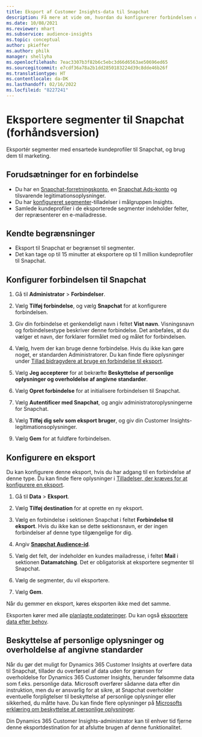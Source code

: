 ```yaml
---
title: Eksport af Customer Insights-data til Snapchat
description: Få mere at vide om, hvordan du konfigurerer forbindelsen og eksporterer til Snapchat.
ms.date: 10/08/2021
ms.reviewer: mhart
ms.subservice: audience-insights
ms.topic: conceptual
author: pkieffer
ms.author: philk
manager: shellyha
ms.openlocfilehash: 7eac3307b3f82b6c5ebc3d66d6563ae50696ed65
ms.sourcegitcommit: e7cdf36a78a2b1dd2850183224d39c8dde46b26f
ms.translationtype: HT
ms.contentlocale: da-DK
ms.lasthandoff: 02/16/2022
ms.locfileid: "8227241"
---
```

# <a name="export-segments-to-snapchat-preview"></a>Eksportere segmenter til Snapchat (forhåndsversion)

Eksportér segmenter med ensartede kundeprofiler til Snapchat, og brug dem til marketing. 

## <a name="prerequisites-for-a-connection"></a>Forudsætninger for en forbindelse

-   Du har en [Snapchat-forretningskonto](https://business.snapchat.com/), en [Snapchat Ads-konto](https://ads.snapchat.com/) og tilsvarende legitimationsoplysninger.
-   Du har [konfigureret segmenter](segments.md)-tilladelser i målgruppen Insights.
-   Samlede kundeprofiler i de eksporterede segmenter indeholder felter, der repræsenterer en e-mailadresse.

## <a name="known-limitations"></a>Kendte begrænsninger

- Eksport til Snapchat er begrænset til segmenter.
- Det kan tage op til 15 minutter at eksportere op til 1 million kundeprofiler til Snapchat. 

## <a name="set-up-connection-to-snapchat"></a>Konfigurer forbindelsen til Snapchat

1. Gå til **Administrator** > **Forbindelser**.

1. Vælg **Tilføj forbindelse**, og vælg **Snapchat** for at konfigurere forbindelsen.

1. Giv din forbindelse et genkendeligt navn i feltet **Vist navn**. Visningsnavn og forbindelsestype beskriver denne forbindelse. Det anbefales, at du vælger et navn, der forklarer formålet med og målet for forbindelsen.

1. Vælg, hvem der kan bruge denne forbindelse. Hvis du ikke kan gøre noget, er standarden Administratorer. Du kan finde flere oplysninger under [Tillad bidragydere at bruge en forbindelse til eksport](connections.md#allow-contributors-to-use-a-connection-for-exports).

1. Vælg **Jeg accepterer** for at bekræfte **Beskyttelse af personlige oplysninger og overholdelse af angivne standarder**.

1. Vælg **Opret forbindelse** for at initialisere forbindelsen til Snapchat.

1. Vælg **Autentificer med Snapchat**, og angiv administratoroplysningerne for Snapchat. 

1. Vælg **Tilføj dig selv som eksport bruger**, og giv din Customer Insights-legitimationsoplysninger.

1. Vælg **Gem** for at fuldføre forbindelsen.

## <a name="configure-an-export"></a>Konfigurere en eksport

Du kan konfigurere denne eksport, hvis du har adgang til en forbindelse af denne type. Du kan finde flere oplysninger i [Tilladelser, der kræves for at konfigurere en eksport](export-destinations.md#set-up-a-new-export).

1. Gå til **Data** > **Eksport**.

1. Vælg **Tilføj destination** for at oprette en ny eksport.

1. Vælg en forbindelse i sektionen Snapchat i feltet **Forbindelse til eksport**. Hvis du ikke kan se dette sektionsnavn, er der ingen forbindelser af denne type tilgængelige for dig.

1. Angiv [**Snapchat Audience-id**](https://businesshelp.snapchat.com/s/article/custom-audiences).

1. Vælg det felt, der indeholder en kundes mailadresse, i feltet **Mail** i sektionen **Datamatching**. Det er obligatorisk at eksportere segmenter til Snapchat.

1. Vælg de segmenter, du vil eksportere. 

1. Vælg **Gem**.

Når du gemmer en eksport, køres eksporten ikke med det samme.

Eksporten kører med alle [planlagte opdateringer](system.md#schedule-tab). Du kan også [eksportere data efter behov](export-destinations.md#run-exports-on-demand). 


## <a name="data-privacy-and-compliance"></a>Beskyttelse af personlige oplysninger og overholdelse af angivne standarder

Når du gør det muligt for Dynamics 365 Customer Insights at overføre data til Snapchat, tillader du overførsel af data uden for grænsen for overholdelse for Dynamics 365 Customer Insights, herunder følsomme data som f.eks. personlige data. Microsoft overfører sådanne data efter din instruktion, men du er ansvarlig for at sikre, at Snapchat overholder eventuelle forpligtelser til beskyttelse af personlige oplysninger eller sikkerhed, du måtte have. Du kan finde flere oplysninger på [Microsofts erklæring om beskyttelse af personlige oplysninger](https://go.microsoft.com/fwlink/?linkid=396732).

Din Dynamics 365 Customer Insights-administrator kan til enhver tid fjerne denne eksportdestination for at afslutte brugen af denne funktionalitet.
